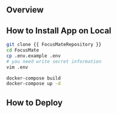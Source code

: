 ## Overview

## How to Install App on Local

```bash
git clone {{ FocusMateRepository }}
cd FocusMate
cp .env.example .env
# you need write secret information
vim .env

docker-compose build
docker-compose up -d
```

## How to Deploy
